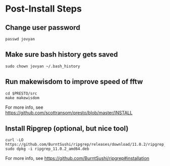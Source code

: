 # Post-Install Steps

## Change user password
```
passwd jovyan
```

## Make sure bash history gets saved
```
sudo chown jovyan ~/.bash_history
```

## Run makewisdom to improve speed of fftw
```
cd $PRESTO/src
make makewisdom
```

For more info, see https://github.com/scottransom/presto/blob/master/INSTALL

## Install Ripgrep (optional, but nice tool)
```
curl -LO https://github.com/BurntSushi/ripgrep/releases/download/11.0.2/ripgrep_11.0.2_amd64.deb
sudo dpkg -i ripgrep_11.0.2_amd64.deb
```

For more info, see https://github.com/BurntSushi/ripgrep#installation


